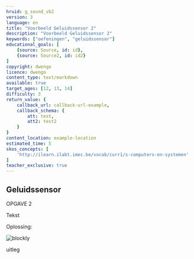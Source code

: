 ```yaml
---
hruid: g_sound_vb2
version: 3
language: en
title: "Voorbeeld Geluidssensor 2"
description: "Voorbeeld Geluidssensor 2"
keywords: ["oefeningen", "geluidssensor"]
educational_goals: [
    {source: Source, id: id}, 
    {source: Source2, id: id2}
]
copyright: dwengo
licence: dwengo
content_type: text/markdown
available: true
target_ages: [12, 13, 14]
difficulty: 3
return_value: {
    callback_url: callback-url-example,
    callback_schema: {
        att: test,
        att2: test2
    }
}
content_location: example-location
estimated_time: 5
skos_concepts: [
    'http://ilearn.ilabt.imec.be/vocab/curr1/s-computers-en-systemen'
]
teacher_exclusive: true
---
```

## Geluidssensor

OPGAVE 2

Tekst

Oplossing:  

![blockly](@learning-object/matrix_m1/en/3)

<div class="alert alert-box alert-success">
uitleg
</div>